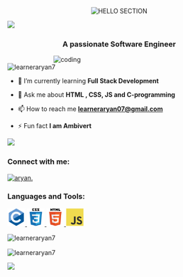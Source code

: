 <!-- HELLO SECTION -->
<p align="center">
  <img src="https://readme-typing-svg.herokuapp.com/?font=Righteous&size=35&center=true&vCenter=true&width=500&height=70&duration=4000&lines=Hi+There!+👋;+I'm+Aryan!" alt="HELLO SECTION">
</p>
<img src="https://user-images.githubusercontent.com/74038190/212284100-561aa473-3905-4a80-b561-0d28506553ee.gif">




<h3 align="center">A passionate Software Engineer</h3>

<img align="right" alt="coding" width="400" src="https://i.makeagif.com/media/4-05-2022/FvBVst.gif">


<p align="left"> <img src="https://komarev.com/ghpvc/?username=learneraryan7&label=Profile%20views&color=0e75b6&style=flat" alt="learneraryan7" /> </p>

- 🌱 I’m currently learning **Full Stack Development**

- 💬 Ask me about **HTML , CSS, JS and C-programming**

- 📫 How to reach me **learneraryan07@gmail.com**

- ⚡ Fun fact **I am Ambivert**

<img src="https://user-images.githubusercontent.com/74038190/212284100-561aa473-3905-4a80-b561-0d28506553ee.gif">


<h3 align="left">Connect with me:</h3>
<p align="left">
<a href="[https://linkedin.com/in/aryan](https://www.linkedin.com/in/learneraryan/)." target="blank"><img align="center" src="https://raw.githubusercontent.com/rahuldkjain/github-profile-readme-generator/master/src/images/icons/Social/linked-in-alt.svg" alt="aryan." height="30" width="40" /></a>
</p>

<h3 align="left">Languages and Tools:</h3>
<p align="left"> <a href="https://www.cprogramming.com/" target="_blank" rel="noreferrer"> <img src="https://raw.githubusercontent.com/devicons/devicon/master/icons/c/c-original.svg" alt="c" width="40" height="40"/> </a> <a href="https://www.w3schools.com/css/" target="_blank" rel="noreferrer"> <img src="https://raw.githubusercontent.com/devicons/devicon/master/icons/css3/css3-original-wordmark.svg" alt="css3" width="40" height="40"/> </a> <a href="https://www.w3.org/html/" target="_blank" rel="noreferrer"> <img src="https://raw.githubusercontent.com/devicons/devicon/master/icons/html5/html5-original-wordmark.svg" alt="html5" width="40" height="40"/> </a> <a href="https://developer.mozilla.org/en-US/docs/Web/JavaScript" target="_blank" rel="noreferrer"> <img src="https://raw.githubusercontent.com/devicons/devicon/master/icons/javascript/javascript-original.svg" alt="javascript" width="40" height="40"/> </a> </p>

<p><img align="center" src="https://github-readme-stats.vercel.app/api/top-langs?username=learneraryan7&show_icons=true&locale=en&layout=compact" alt="learneraryan7" /></p>

<p><img align="center" src="https://github-readme-streak-stats.herokuapp.com/?user=learneraryan7&" alt="learneraryan7" /></p>
<img src="https://user-images.githubusercontent.com/74038190/212284100-561aa473-3905-4a80-b561-0d28506553ee.gif">

